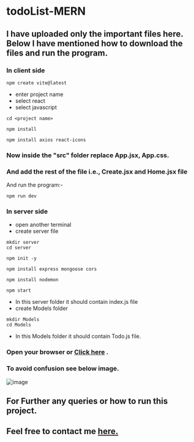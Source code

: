 # todoList-MERN

## I have uploaded only the important files here. Below I have mentioned how to download the files and run the program.

### In client side
```
npm create vite@latest
```
- enter project name
- select react
- select javascript
```
cd <project name>
```
```
npm install
```
```
npm install axios react-icons
```
### Now inside the "src" folder replace App.jsx, App.css.
### And add the rest of the file i.e., Create.jsx and Home.jsx file 

And run the program:-
```
npm run dev
```

### In server side
- open another terminal
- create server file
```
mkdir server
cd server
```
```
npm init -y
```
```
npm install express mongoose cors
```
```
npm install nodemon
```
```
npm start
```

- In this server folder it should contain index.js file
- create Models folder

```
mkdir Models
cd Models
```

- In this Models folder it should contain Todo.js file.
  
### Open your browser or [Click here](http://localhost:5173/) .

### To avoid confusion see below image.
![image](https://github.com/RAHUL-ROSHAN-G/todoList-MERN/assets/103802956/d399f0bb-410e-4e05-8deb-2bc434abd27c)

## For Further any queries or how to run this project. 
## Feel free to contact me [here.](mailto:rahulroshanganesh2002@gmail.com)
